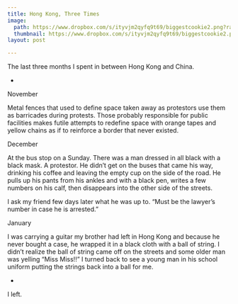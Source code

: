```yaml
---
title: Hong Kong, Three Times
image: 
  path: https://www.dropbox.com/s/ityvjm2qyfq9t69/biggestcookie2.png?raw=1
  thumbnail: https://www.dropbox.com/s/ityvjm2qyfq9t69/biggestcookie2.png?raw=1
layout: post

---
```


The last three months I spent in between Hong Kong and China.

<!--more-->

-

November

Metal fences that used to define space taken away as protestors use them as barricades during protests. Those probably responsible for public facilities makes futile attempts to redefine space with orange tapes and yellow chains as if to reinforce a border that never existed. 

December

At the bus stop on a Sunday.
There was a man dressed in all black with a black mask. A protestor. He didn’t get on the buses that came his way, drinking his coffee and leaving the empty cup on the side of the road. He pulls up his pants from his ankles and with a black pen, writes a few numbers on his calf, then disappears into the other side of the streets.

I ask my friend few days later what he was up to.
“Must be the lawyer’s number in case he is arrested.”

January

I was carrying a guitar my brother had left in Hong Kong and because he never bought a case, he wrapped it in a black cloth with a ball of string. I didn’t realize the ball of string came off on the streets and some older man was yelling “Miss Miss!!” I turned back to see a young man in his school uniform putting the strings back into a ball for me.

-

I left.

